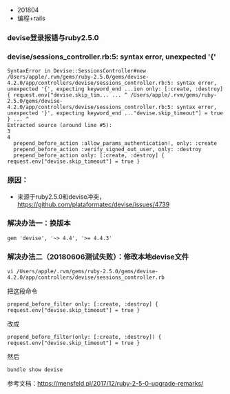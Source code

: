 * 201804
* 编程+rails

### devise登录报错与ruby2.5.0

### devise/sessions_controller.rb:5: syntax error, unexpected '{'

```
SyntaxError in Devise::SessionsController#new
/Users/apple/.rvm/gems/ruby-2.5.0/gems/devise-4.2.0/app/controllers/devise/sessions_controller.rb:5: syntax error, unexpected '{', expecting keyword_end ...ion only: [:create, :destroy] { request.env["devise.skip_tim... ... ^ /Users/apple/.rvm/gems/ruby-2.5.0/gems/devise-4.2.0/app/controllers/devise/sessions_controller.rb:5: syntax error, unexpected '}', expecting keyword_end ..."devise.skip_timeout"] = true } ... ^
Extracted source (around line #5):
3
4       
  prepend_before_action :allow_params_authentication!, only: :create
  prepend_before_action :verify_signed_out_user, only: :destroy
  prepend_before_action only: [:create, :destroy] { request.env["devise.skip_timeout"] = true }
```

### 原因：

* 来源于ruby2.5.0和devise冲突，https://github.com/plataformatec/devise/issues/4739

### 解决办法一：换版本

```
gem 'devise', '~> 4.4', '>= 4.4.3'
```

### 解决办法二（20180606测试失败）：修改本地devise文件

```
vi /Users/apple/.rvm/gems/ruby-2.5.0/gems/devise-4.2.0/app/controllers/devise/sessions_controller.rb
```

把这段命令

```
prepend_before_filter only: [:create, :destroy] { request.env["devise.skip_timeout"] = true }
```

改成

```
prepend_before_filter(only: [:create, :destroy]) { request.env["devise.skip_timeout"] = true }
```

然后

```
bundle show devise
```

参考文档：https://mensfeld.pl/2017/12/ruby-2-5-0-upgrade-remarks/